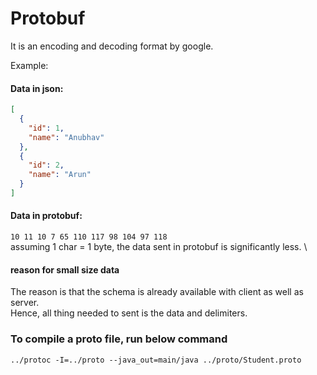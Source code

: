# Protobuf
It is an encoding and decoding format by google. 

Example: 
#### Data in json: 

```json
[
  {
    "id": 1,
    "name": "Anubhav"
  },
  {
    "id": 2,
    "name": "Arun"
  }
]
```

#### Data in protobuf: 

``
10 11 10 7 65 110 117 98 104 97 118
`` \
assuming 1 char = 1 byte, the data sent in protobuf is significantly less. \

#### reason for small size data
The reason is that the schema is already available with client as well as server.\
Hence, all thing needed to sent is the data and delimiters. 



### To compile a proto file, run below command
```../protoc -I=../proto --java_out=main/java ../proto/Student.proto```

